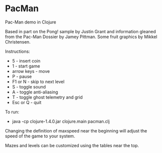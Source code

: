 PacMan
======

Pac-Man demo in Clojure

Based in part on the Pong! sample by Justin Grant
and information gleaned from the Pac-Man Dossier by Jamey Pittman.
Some fruit graphics by Mikkel Christensen.

Instructions:

* 5 - insert coin
* 1 - start game
* arrow keys - move
* P - pause
* F1 or N - skip to next level
* S - toggle sound
* A - toggle anti-aliasing
* T - toggle ghost telemetry and grid
* Esc or Q - quit

To run:
* java -cp clojure-1.4.0.jar clojure.main pacman.clj

Changing the definition of maxspeed near the beginning will adjust the speed of the game to your system.

Mazes and levels can be customized using the tables near the top.